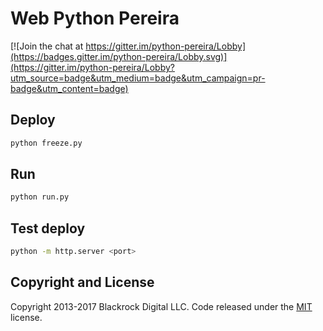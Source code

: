 # Web Python Pereira

[![Join the chat at https://gitter.im/python-pereira/Lobby](https://badges.gitter.im/python-pereira/Lobby.svg)](https://gitter.im/python-pereira/Lobby?utm_source=badge&utm_medium=badge&utm_campaign=pr-badge&utm_content=badge)

## Deploy

```bash
python freeze.py
```

## Run

```bash
python run.py
```

## Test deploy

```bash
python -m http.server <port>
```

## Copyright and License

Copyright 2013-2017 Blackrock Digital LLC. Code released under the [MIT](https://github.com/BlackrockDigital/startbootstrap-creative/blob/gh-pages/LICENSE) license.
